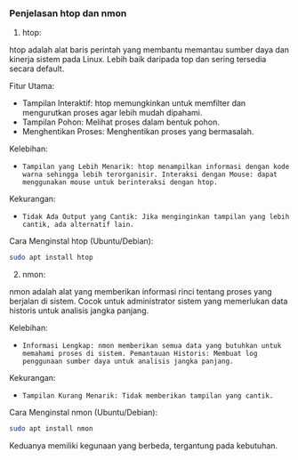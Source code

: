 ### Penjelasan htop dan nmon
1. htop:

htop adalah alat baris perintah yang membantu memantau sumber daya dan kinerja sistem pada Linux.
Lebih baik daripada top dan sering tersedia secara default.

Fitur Utama:

- Tampilan Interaktif: htop memungkinkan untuk memfilter dan mengurutkan proses agar lebih mudah dipahami.
- Tampilan Pohon: Melihat proses dalam bentuk pohon.
- Menghentikan Proses: Menghentikan proses yang bermasalah.

Kelebihan:

- `Tampilan yang Lebih Menarik: htop menampilkan informasi dengan kode warna sehingga lebih terorganisir.
Interaksi dengan Mouse: dapat menggunakan mouse untuk berinteraksi dengan htop.`

Kekurangan:

- `Tidak Ada Output yang Cantik: Jika menginginkan tampilan yang lebih cantik, ada alternatif lain.`

Cara Menginstal htop (Ubuntu/Debian):

```sh
sudo apt install htop
```

2. nmon:

nmon adalah alat yang memberikan informasi rinci tentang proses yang berjalan di sistem.
Cocok untuk administrator sistem yang memerlukan data historis untuk analisis jangka panjang.

Kelebihan:

- `Informasi Lengkap: nmon memberikan semua data yang butuhkan untuk memahami proses di sistem.
Pemantauan Historis: Membuat log penggunaan sumber daya untuk analisis jangka panjang.`

Kekurangan:

- `Tampilan Kurang Menarik: Tidak memberikan tampilan yang cantik.`

Cara Menginstal nmon (Ubuntu/Debian):

```sh
sudo apt install nmon
```

Keduanya memiliki kegunaan yang berbeda, tergantung pada kebutuhan.




